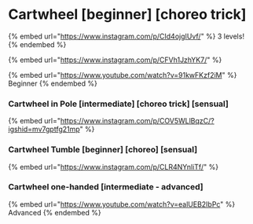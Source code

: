# Cartwheel \[beginner] \[choreo trick]

{% embed url="https://www.instagram.com/p/CId4ojgIUvf/" %}
3 levels!
{% endembed %}

{% embed url="https://www.instagram.com/p/CFVh1JzhYK7/" %}

{% embed url="https://www.youtube.com/watch?v=91kwFKzf2iM" %}
Beginner
{% endembed %}

### Cartwheel in Pole \[intermediate] \[choreo trick] \[sensual]

{% embed url="https://www.instagram.com/p/COV5WLlBqzC/?igshid=mv7gptfg21mp" %}

### Cartwheel Tumble \[beginner] \[choreo] \[sensual]

{% embed url="https://www.instagram.com/p/CLR4NYnliTf/" %}

### Cartwheel one-handed \[intermediate - advanced]

{% embed url="https://www.youtube.com/watch?v=ealUEB2IbPc" %}
Advanced
{% endembed %}
